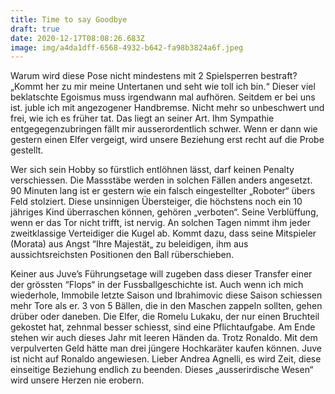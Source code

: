 ```yaml
---
title: Time to say Goodbye
draft: true
date: 2020-12-17T08:08:26.683Z
image: img/a4da1dff-6568-4932-b642-fa98b3824a6f.jpeg
---
```

Warum wird diese Pose nicht mindestens mit 2 Spielsperren bestraft? „Kommt her zu mir meine Untertanen und seht wie toll ich bin.“ Dieser viel beklatschte Egoismus muss irgendwann mal aufhören. Seitdem er bei uns ist. juble ich mit angezogener Handbremse. Nicht mehr so unbeschwert und frei, wie ich es früher tat. Das liegt an seiner Art. Ihm Sympathie entgegegenzubringen fällt mir ausserordentlich schwer. Wenn er dann wie gestern einen Elfer vergeigt, wird unsere Beziehung erst recht auf die Probe gestellt.

Wer sich sein Hobby so fürstlich entlöhnen lässt, darf keinen Penalty verschiessen. Die Massstäbe werden in solchen Fällen anders angesetzt. 90 Minuten lang ist er gestern wie ein falsch eingestellter „Roboter“ übers Feld stolziert. Diese unsinnigen Übersteiger, die höchstens noch ein 10 jähriges Kind überraschen können, gehören „verboten“.  Seine Verblüffung, wenn er das Tor nicht trifft, ist nervig. An solchen Tagen nimmt ihm jeder zweitklassige Verteidiger die Kugel ab. Kommt dazu, dass seine Mitspieler (Morata) aus Angst “Ihre Majestät„ zu beleidigen, ihm aus aussichtsreichsten Positionen den Ball rüberschieben.

Keiner aus Juve’s Führungsetage will zugeben dass dieser Transfer einer der grössten “Flops“ in der Fussballgeschichte ist. Auch wenn ich mich wiederhole, Immobile letzte Saison und Ibrahimovic diese Saison schiessen mehr Tore als er. 3 von 5 Bällen, die in den Maschen zappeln sollten, gehen drüber oder daneben. Die Elfer, die Romelu Lukaku, der nur einen Bruchteil gekostet hat, zehnmal besser schiesst, sind eine Pflichtaufgabe. Am Ende stehen wir auch dieses Jahr mit leeren Händen da. Trotz Ronaldo. Mit dem verpulverten Geld hätte man drei jüngere Hochkaräter kaufen können.  Juve ist nicht auf Ronaldo angewiesen. Lieber Andrea Agnelli, es wird Zeit, diese einseitige Beziehung endlich zu beenden. Dieses „ausserirdische Wesen“ wird unsere Herzen nie erobern.